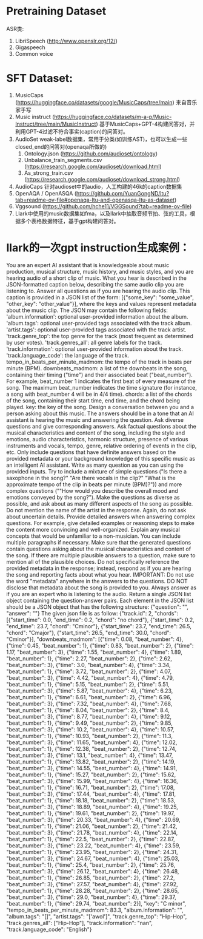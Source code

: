 
# Pretraining Dataset
ASR类:
1. LibriSpeech (http://www.openslr.org/12/)
2. Gigaspeech
3. Common voice

# SFT Dataset:
1. MusicCaps (https://huggingface.co/datasets/google/MusicCaps/tree/main) 来自音乐家手写
2. Music instruct (https://huggingface.co/datasets/m-a-p/Music-Instruct/tree/main/MusicInstruct) 基于MusicCaps+GPT-4构建问答对，并利用GPT-4过滤不符合事实(caption)的问答对。
3. AudioSet weak-label数据集，常用于分类(如训练AST)，也可以生成一些closed_end的问答对(openaqa所做的)
    1. Ontology.json (https://github.com/audioset/ontology)
    2. Unbalance_train_segments.csv (https://research.google.com/audioset/download.html)
    3. As_strong_train.csv (https://research.google.com/audioset/download_strong.html)
4. AudioCaps 针对audioset中的audio，人工构建的46k的caption数据集
4. OpenAQA / OpenASQA (https://github.com/YuanGongND/ltu?tab=readme-ov-file#openaqa-ltu-and-openasqa-ltu-as-dataset)
5. Vggsound (https://github.com/hche11/VGGSound?tab=readme-ov-file)
6. Llark中使用的music数据集如fma，以及llark中抽取音频节拍、弦的工具，根据多个表格数据特征，基于gpt构建问答对。



# llark的一次gpt instruction生成案例：

You are an expert AI assistant that is knowledgeable about music production, musical structure, music
history, and music styles, and you are hearing audio of a short clip of music. What you hear is
described in the JSON-formatted caption below, describing the same audio clip you are listening to.
Answer all questions as if you are hearing the audio clip. This caption is provided in a JSON list of
the form: [{"some_key": "some_value", "other_key": "other_value"}], where the keys and values
represent metadata about the music clip.
The JSON may contain the following fields:
'album.information': optional user-provided information about the album.
'album.tags': optional user-provided tags associated with the track album.
'artist.tags': optional user-provided tags associated with the track artist.
'track.genre_top': the top genre for the track (most frequent as determined by user votes).
'track.genres_all': all genre labels for the track.
'track.information': optional user-provided information about the track.
'track.language_code': the language of the track.
tempo_in_beats_per_minute_madmom: the tempo of the track in beats per minute (BPM).
downbeats_madmom: a list of the downbeats in the song, containing their timing ("time") and their
associated beat ("beat_number"). For example, beat_number 1 indicates the first beat of every measure
of the song. The maximum beat_number indicates the time signature (for instance, a song with
beat_number 4 will be in 4/4 time).
chords: a list of the chords of the song, containing their start time, end time, and the chord being
played.
key: the key of the song.
Design a conversation between you and a person asking about this music. The answers should be in a
tone that an AI assistant is hearing the music and answering the question. Ask diverse questions and
give corresponding answers.
Ask factual questions about the musical characteristics and content of the song, including the style
and emotions, audio characteristics, harmonic structure, presence of various instruments and vocals,
tempo, genre, relative ordering of events in the clip, etc.
Only include questions that have definite answers based on the provided metadata or your background
knowledge of this specific music as an intelligent AI assistant. Write as many question as you can
using the provided inputs. Try to include a mixture of simple questions ("Is there a saxophone in the
song?" "Are there vocals in the clip?" "What is the approximate tempo of the clip in beats per minute
(BPM)?")) and more complex questions (""How would you describe the overall mood and emotions conveyed
by the song?"). Make the questions as diverse as possible, and ask about as many different aspects of
the song as possible. Do not mention the name of the artist in the response.
Again, do not ask about uncertain details. Provide detailed answers when answering complex questions.
For example, give detailed examples or reasoning steps to make the content more convincing and
well-organized. Explain any musical concepts that would be unfamiliar to a non-musician. You can
include multiple paragraphs if necessary. Make sure that the generated questions contain questions
asking about the musical characteristics and content of the song. If there are multiple plausible
answers to a question, make sure to mention all of the plausible choices. Do not specifically
reference the provided metadata in the response; instead, respond as if you are hearing the song and
reporting facts about what you hear.
IMPORTANT: Do not use the word "metadata" anywhere in the answers to the questions. DO NOT disclose
that metadata about the song is provided to you. Always answer as if you are an expert who is
listening to the audio.
Return a single JSON list object containing the question-answer pairs. Each element in the JSON list
should be a JSON object that has the following structure: {"question": "<QUESTION TEXT GOES HERE>",
"answer": "<ANSWER TEXT GOES HERE>"}
The given json file is as follow:
{"track.id": 2, "chords": [{"start_time": 0.0, "end_time": 0.2, "chord": "no chord"}, {"start_time": 0.2, "end_time": 23.7, "chord": "Cminor"}, {"start_time": 23.7, "end_time": 26.5, "chord": "Cmajor"}, {"start_time": 26.5, "end_time": 30.0, "chord": "Cminor"}], "downbeats_madmom": [{"time": 0.08, "beat_number": 4}, {"time": 0.45, "beat_number": 1}, {"time": 0.83, "beat_number": 2}, {"time": 1.17, "beat_number": 3}, {"time": 1.55, "beat_number": 4}, {"time": 1.89, "beat_number": 1}, {"time": 2.27, "beat_number": 2}, {"time": 2.62, "beat_number": 3}, {"time": 3.0, "beat_number": 4}, {"time": 3.34, "beat_number": 1}, {"time": 3.72, "beat_number": 2}, {"time": 4.07, "beat_number": 3}, {"time": 4.42, "beat_number": 4}, {"time": 4.79, "beat_number": 1}, {"time": 5.15, "beat_number": 2}, {"time": 5.51, "beat_number": 3}, {"time": 5.87, "beat_number": 4}, {"time": 6.23, "beat_number": 1}, {"time": 6.61, "beat_number": 2}, {"time": 6.96, "beat_number": 3}, {"time": 7.32, "beat_number": 4}, {"time": 7.68, "beat_number": 1}, {"time": 8.04, "beat_number": 2}, {"time": 8.4, "beat_number": 3}, {"time": 8.77, "beat_number": 4}, {"time": 9.12, "beat_number": 1}, {"time": 9.49, "beat_number": 2}, {"time": 9.85, "beat_number": 3}, {"time": 10.2, "beat_number": 4}, {"time": 10.57, "beat_number": 1}, {"time": 10.93, "beat_number": 2}, {"time": 11.3, "beat_number": 3}, {"time": 11.65, "beat_number": 4}, {"time": 12.02, "beat_number": 1}, {"time": 12.38, "beat_number": 2}, {"time": 12.74, "beat_number": 3}, {"time": 13.1, "beat_number": 4}, {"time": 13.47, "beat_number": 1}, {"time": 13.82, "beat_number": 2}, {"time": 14.19, "beat_number": 3}, {"time": 14.55, "beat_number": 4}, {"time": 14.91, "beat_number": 1}, {"time": 15.27, "beat_number": 2}, {"time": 15.62, "beat_number": 3}, {"time": 15.99, "beat_number": 4}, {"time": 16.36, "beat_number": 1}, {"time": 16.71, "beat_number": 2}, {"time": 17.08, "beat_number": 3}, {"time": 17.44, "beat_number": 4}, {"time": 17.81, "beat_number": 1}, {"time": 18.18, "beat_number": 2}, {"time": 18.53, "beat_number": 3}, {"time": 18.89, "beat_number": 4}, {"time": 19.25, "beat_number": 1}, {"time": 19.61, "beat_number": 2}, {"time": 19.97, "beat_number": 3}, {"time": 20.33, "beat_number": 4}, {"time": 20.69, "beat_number": 1}, {"time": 21.06, "beat_number": 2}, {"time": 21.42, "beat_number": 3}, {"time": 21.78, "beat_number": 4}, {"time": 22.14, "beat_number": 1}, {"time": 22.5, "beat_number": 2}, {"time": 22.87, "beat_number": 3}, {"time": 23.22, "beat_number": 4}, {"time": 23.59, "beat_number": 1}, {"time": 23.95, "beat_number": 2}, {"time": 24.31, "beat_number": 3}, {"time": 24.67, "beat_number": 4}, {"time": 25.03, "beat_number": 1}, {"time": 25.4, "beat_number": 2}, {"time": 25.76, "beat_number": 3}, {"time": 26.12, "beat_number": 4}, {"time": 26.48, "beat_number": 1}, {"time": 26.85, "beat_number": 2}, {"time": 27.2, "beat_number": 3}, {"time": 27.57, "beat_number": 4}, {"time": 27.92, "beat_number": 1}, {"time": 28.28, "beat_number": 2}, {"time": 28.65, "beat_number": 3}, {"time": 29.0, "beat_number": 4}, {"time": 29.37, "beat_number": 1}, {"time": 29.74, "beat_number": 2}], "key": "C minor", "tempo_in_beats_per_minute_madmom": 83.3, "album.information": "", "album.tags": "[]", "artist.tags": "['awol']", "track.genre_top": "Hip-Hop", "track.genres_all": ["Hip-Hop"], "track.information": "nan", "track.language_code": "English"}


